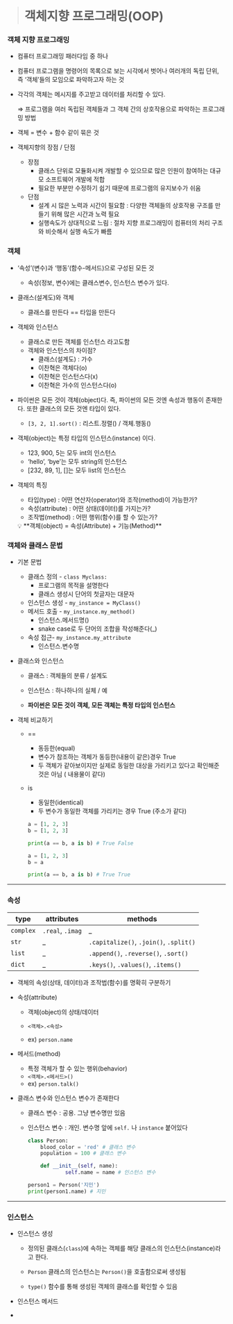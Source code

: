> # 객체지향 프로그래밍(OOP)

### 객체 지향 프로그래밍

- 컴퓨터 프로그래밍 패러다임 중 하나

- 컴퓨터 프로그램을 명령어의 목록으로 보는 시각에서 벗어나 여러개의 독립 단위, 즉 ‘객체’들의 모임으로 파악하고자 하는 것

- 각각의 객체는 메시지를 주고받고 데이터를 처리할 수 있다.
  
  ⇒ 프로그램을 여러 독립된 객체들과 그 객체 간의 상호작용으로 파악하는 프로그래밍 방법

- 객체 = 변수 + 함수 같이 묶은 것

- 객체지향의 장점 / 단점
  
  - 장점
    - 클래스 단위로 모듈화시켜 개발할 수 있으므로 많은 인원이 참여하는 대규모 소프트웨어 개발에 적합
    - 필요한 부분만 수정하기 쉽기 때문에 프로그램의 유지보수가 쉬움
  - 단점
    - 설계 시 많은 노력과 시간이 필요함 : 다양한 객체들의 상호작용 구조를 만들기 위해 많은 시간과 노력 필요
    - 실행속도가 상대적으로 느림 : 절차 지향 프로그래밍이 컴퓨터의 처리 구조와 비슷해서 실행 속도가 빠름

### 객체

- ‘속성’(변수)과 ‘행동’(함수-메서드)으로 구성된 모든 것
  
  - 속성(정보, 변수)에는 클래스변수, 인스턴스 변수가 있다.

- 클래스(설계도)와 객체
  
  - 클래스를 만든다 == 타입을 만든다

- 객체와 인스턴스
  
  - 클래스로 만든 객체를 인스턴스 라고도함
  - 객체와 인스턴스의 차이점?
    - 클래스(설계도) : 가수
    - 이찬혁은 객체다(o)
    - 이찬혁은 인스턴스다(x)
    - 이찬혁은 가수의 인스턴스다(o)

- 파이썬은 모든 것이 객체(object)다. 즉, 파이썬의 모든 것엔 속성과 행동이 존재한다. 또한 클래스의 모든 것엔 타입이 있다.
  
  - `[3, 2, 1].sort()` : 리스트.정렬() / 객체.행동()

- 객체(object)는 특정 타입의 인스턴스(instance) 이다.
  
  - 123, 900, 5는 모두 int의 인스턴스
  - ‘hello’, ‘bye’는 모두 string의 인스턴스
  - [232, 89, 1], []는 모두 list의 인스턴스

- 객체의 특징
  
  - 타입(type) : 어떤 연산자(operator)와 조작(method)이 가능한가?
  - 속성(attribute) : 어떤 상태(데이터)를 가지는가?
  - 조작법(method) : 어떤 행위(함수)를 할 수 있는가?
  
  <aside>
  💡 **객체(object) = 속성(Attribute) + 기능(Method)**

### 객체와 클래스 문법

- 기본 문법
  
  - 클래스 정의 - `class Myclass:`
    - 프로그램의 목적을 설명한다
    - 클래스 생성시 단어의 첫글자는 대문자
  - 인스턴스 생성 - `my_instance = MyClass()`
  - 메서드 호출 - `my_instance.my_method()`
    - 인스턴스.메서드명()
    - snake case로 두 단어의 조합을 작성해준다(_)
  - 속성 접근- `my_instance.my_attribute`
    - 인스턴스.변수명

- 클래스와 인스턴스
  
  - 클래스 : 객체들의 분류 / 설계도
  
  - 인스턴스 : 하나하나의 실체 / 예
  
  - **파이썬은 모든 것이 객체, 모든 객체는 특정 타입의 인스턴스**

- 객체 비교하기
  
  - ==
    
    - 동등한(equal)
    - 변수가 참조하는 객체가 동등한(내용이 같은)경우 True
    - 두 객체가 같아보이지만 실제로 동일한 대상을 가리키고 있다고 확인해준 것은 아님 ( 내용물이 같다)
  
  - is
    
    - 동일한(identical)
    - 두 변수가 동일한 객체를 가리키는 경우 True (주소가 같다)
    
    ```python
    a = [1, 2, 3]
    b = [1, 2, 3]
    
    print(a == b, a is b) # True False
    
    a = [1, 2, 3]
    b = a
    
    print(a == b, a is b) # True True
    ```

---

### 속성

| type      | attributes       | methods                                |
| --------- | ---------------- | -------------------------------------- |
| `complex` | `.real`, `.imag` | _                                      |
| `str`     | _                | `.capitalize()`, `.join()`, `.split()` |
| `list`    | _                | `.append()`, `.reverse()`, `.sort()`   |
| `dict`    | _                | `.keys()`, `.values()`, `.items()`     |

- 객체의 속성(상태, 데이터)과 조작법(함수)를 명확히 구분하기

- 속성(attribute)
  
  - 객체(object)의 상태/데이터
  
  - `<객체>.<속성>`
  
  - ex) `person.name`

- 메서드(method)
  
  - 특정 객체가 할 수 있는 행위(behavior)
  - `<객체>.<메서드>()`
  - ex) `person.talk()`

- 클래스 변수와 인스턴스 변수가 존재한다
  
  - 클래스 변수 : 공용. 그냥 변수명만 있음
  
  - 인스턴스 변수 : 개인. 변수명 앞에 `self.` 나 `instance` 붙어있다
    
    ```python
    class Person:
        blood_color = 'red' # 클래스 변수
        population = 100 # 클래스 변수
    
        def __init__(self, name):
                self.name = name # 인스턴스 변수
    
    person1 = Person('지민')
    print(person1.name) # 지민
    ```

---

### 인스턴스

- 인스턴스 생성
  
  - 정의된 클래스(`class`)에 속하는 객체를 해당 클래스의 인스턴스(instance)라고 한다.
  
  - `Person` 클래스의 인스턴스는 `Person()`을 호출함으로써 생성됨
  
  - `type()` 함수를 통해 생성된 객체의 클래스를 확인할 수 있음

- 인스턴스 메서드

- 
